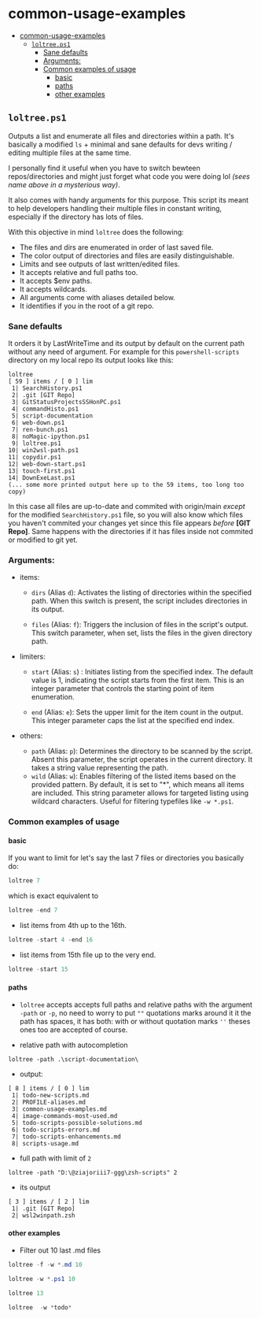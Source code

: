 # common-usage-examples

- [common-usage-examples](#common-usage-examples)
  * [`loltree.ps1`](#-loltreeps1-)
    + [Sane defaults](#sane-defaults)
    + [Arguments:](#arguments-)
    + [Common examples of usage](#common-examples-of-usage)
      - [basic](#basic)
      - [paths](#paths)
      - [other examples](#other-examples)



## `loltree.ps1`

Outputs a list and enumerate all files and directories within a path. It's basically a modified `ls` + minimal and sane defaults for devs writing / editing multiple files at the same time. 

I personally find it useful when you have to switch bewteen repos/directories and might just forget what code you were doing lol *(sees name above in a mysterious way)*. 

It also comes with handy arguments for this purpose. This script its meant to help developers handling their multiple files in constant writing, especially if the directory has lots of files.

With this objective in mind `loltree` does the following:
- The files and dirs are enumerated in order of last saved file.
- The color output of directories and files are easily distinguishable.
- Limits and see outputs of last written/edited files.
- It accepts relative and full paths too.
- It accepts $env paths.
- It accepts wildcards.
- All arguments come with aliases detailed below.
- It identifies if you in the root of a git repo.

### Sane defaults

It orders it by LastWriteTime and its output by default on the current path without any need of argument. For example for this `powershell-scripts` directory on my local repo its output looks like this:
```
loltree
[ 59 ] items / [ 0 ] lim
 1| SearchHistory.ps1
 2| .git [GIT Repo]
 3| GitStatusProjectsSSHonPC.ps1
 4| commandHisto.ps1
 5| script-documentation
 6| web-down.ps1
 7| ren-bunch.ps1
 8| noMagic-ipython.ps1
 9| loltree.ps1
10| win2wsl-path.ps1
11| copydir.ps1
12| web-down-start.ps1
13| touch-first.ps1
14| DownExeLast.ps1
(... some more printed output here up to the 59 items, too long too copy)
```
In this case all files are up-to-date and commited with origin/main *except* for the modified `SearchHistory.ps1` file, so you will also know which files you haven't commited your changes yet since this file appears *before* **[GIT Repo]**. Same happens with the directories if it has files inside not commited or modified to git yet. 

### Arguments:
- items:
    - `dirs` (Alias `d`): Activates the listing of directories within the specified path. When this switch is present, the script includes directories in its output.

    - `files` (Alias: `f`): Triggers the inclusion of files in the script's output. This switch parameter, when set, lists the files in the given directory path.

- limiters:
    - `start`  (Alias: `s`) : Initiates listing from the specified index. The default value is 1, indicating the script starts from the first item. This is an integer parameter that controls the starting point of item enumeration.

    - `end` (Alias: `e`): Sets the upper limit for the item count in the output. This integer parameter caps the list at the specified end index.
- others:
    - `path` (Alias: `p`): Determines the directory to be scanned by the script. Absent this parameter, the script operates in the current directory. It takes a string value representing the path.
    - `wild` (Alias: `w`): Enables filtering of the listed items based on the provided pattern. By default, it is set to "*", which means all items are included. This string parameter allows for targeted listing using wildcard characters. Useful for filtering typefiles like `-w *.ps1`.

### Common examples of usage

#### basic
If you want to limit for let's say the last 7 files or directories you basically do:
```powershell
loltree 7
```
which is exact equivalent to
```powershell
loltree -end 7
```

- list items from 4th up to the 16th.
```powershell
loltree -start 4 -end 16
```
- list items from 15th file up to the very end.
```powershell
loltree -start 15 
```

#### paths
- `loltree` accepts accepts full paths and relative paths with the argument `-path` or `-p`, no need to worry to put `""` quotations marks around it it the path has spaces, it has both: with or without quotation marks `''` theses ones too are accepted of course.

- relative path with autocompletion
```
loltree -path .\script-documentation\
```
- output:
```
[ 8 ] items / [ 0 ] lim
 1| todo-new-scripts.md
 2| PROFILE-aliases.md
 3| common-usage-examples.md
 4| image-commands-most-used.md
 5| todo-scripts-possible-solutions.md
 6| todo-scripts-errors.md
 7| todo-scripts-enhancements.md
 8| scripts-usage.md
```

- full path with limit of `2`
```
loltree -path "D:\@ziajoriii7-ggg\zsh-scripts" 2
```
- its output
```
[ 3 ] items / [ 2 ] lim
 1| .git [GIT Repo]
 2| wsl2winpath.zsh
 ```






#### other examples
- Filter out 10 last .md files
```powershell
loltree -f -w *.md 10
```

```powershell
loltree -w *.ps1 10
```


```powershell
loltree 13
```

```powershell
loltree  -w *todo*
```
